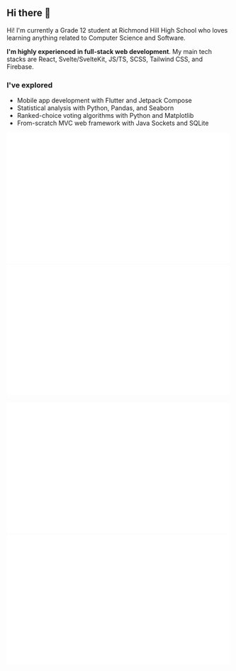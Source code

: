 ## Hi there 👋

Hi! I'm currently a Grade 12 student at Richmond Hill High School who loves learning anything related to Computer Science and Software. 

**I'm highly experienced in full-stack web development**. My main tech stacks are React, Svelte/SvelteKit, JS/TS, SCSS, Tailwind CSS, and Firebase.

### I've explored
* Mobile app development with Flutter and Jetpack Compose
* Statistical analysis with Python, Pandas, and Seaborn
* Ranked-choice voting algorithms with Python and Matplotlib
* From-scratch MVC web framework with Java Sockets and SQLite


![](https://raw.githubusercontent.com/HarryXu497/github-stats/master/generated/overview.svg#gh-dark-mode-only)
![](https://raw.githubusercontent.com/HarryXu497/github-stats/master/generated/overview.svg#gh-light-mode-only)

![](https://raw.githubusercontent.com/HarryXu497/github-stats/master/generated/languages.svg#gh-dark-mode-only)
![](https://raw.githubusercontent.com/HarryXu497/github-stats/master/generated/languages.svg#gh-light-mode-only)

<!--
**HarryXu497/HarryXu497** is a ✨ _special_ ✨ repository because its `README.md` (this file) appears on your GitHub profile.

Here are some ideas to get you started:

- 🔭 I’m currently working on ...
- 🌱 I’m currently learning ...
- 👯 I’m looking to collaborate on ...
- 🤔 I’m looking for help with ...
- 💬 Ask me about ...
- 📫 How to reach me: ...
- 😄 Pronouns: ...
- ⚡ Fun fact: ...
-->
